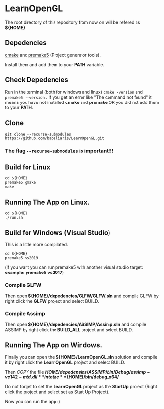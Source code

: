 # LearnOpenGL

The root directory of this repository from now on will be refered as **${HOME}** .

## Depedencies
[cmake](https://cmake.org/download/) and [premake5](https://premake.github.io/) (Project generator tools).

Install them and add them to your **PATH** variable.

## Check Depedencies
Run in the terminal (both for windows and linux) `cmake -version` and `premake5 --version` .
If you get an error like "The command not found" it means you have not installed **cmake** and **premake** OR
you did not add them to your **PATH**.


## Clone
`git clone --recurse-submodules https://github.com/babaliaris/LearnOpenGL.git`
### The flag `--recurse-submodules` is **important**!!!

## Build for Linux
```
cd ${HOME}
premake5 gmake
make
```

## Running The App on Linux.
```
cd ${HOME}
./run.sh
```


## Build for Windows (Visual Studio)
This is a little more compilated.

```
cd ${HOME}
premake5 vs2019
``` 
(if you want you can run premake5 with another visual studio target: **example: premake5 vs2017**)

### Compile GLFW
Then open **${HOME}/depedencies/GLFW/GLFW.sln** and compile GLFW by right click the **GLFW** project and select BUILD.

### Compile Assimp
Then open **${HOME}/depedencies/ASSIMP/Assimp.sln** and compile ASSIMP by right click the **BUILD_ALL** project and select BUILD.

## Running The App on Windows.
Finally you can open the **${HOME}/LearnOpenGL.sln** solution and compile it by right click the **LearnOpenGL** project and select BUILD.

Then *COPY* the file **${HOME}/depedensies/ASSIMP/bin/Debug/assimp-vc142-mtd.dll** into the **${HOME}/bin/debug_x64/**

Do not forget to set the **LearnOpenGL** project as the **StartUp** project (Right click the project and select set as Start Up Project).

Now you can run the app :)
